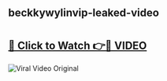 ## beckkywylinvip-leaked-video 

# <h2><a href="http://freeplayer.one?title=beckkywylinvip-leaked-video&ref=21J">🔗 Click to Watch 👉🔴 VIDEO</a></h2>

<a href="http://freeplayer.one?title=beckkywylinvip-leaked-video&ref=21J" rel="nofollow" data-target="animated-image.originalLink"><img src="https://i.ibb.co.com/xMMVF88/686577567.gif" alt="Viral Video Original" style="max-width: 100%; display: inline-block;" data-target="animated-image.originalImage"></a>

